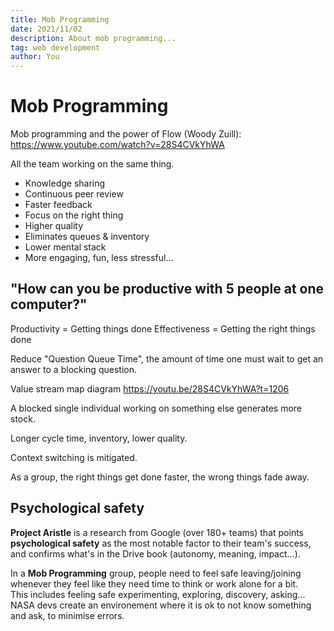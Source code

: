 ```yaml
---
title: Mob Programming
date: 2021/11/02
description: About mob programming...
tag: web development
author: You
---
```


# Mob Programming

Mob programming and the power of Flow (Woody Zuill):
https://www.youtube.com/watch?v=28S4CVkYhWA

All the team working on the same thing.

- Knowledge sharing
- Continuous peer review
- Faster feedback
- Focus on the right thing
- Higher quality
- Eliminates queues & inventory
- Lower mental stack
- More engaging, fun, less stressful...

## "How can you be productive with 5 people at one computer?"

Productivity = Getting things done
Effectiveness = Getting the right things done

Reduce "Question Queue Time", the amount of time one must wait to get an answer to a blocking question.

Value stream map diagram https://youtu.be/28S4CVkYhWA?t=1206

A blocked single individual working on something else generates more stock.

Longer cycle time, inventory, lower quality.

Context switching is mitigated.

As a group, the right things get done faster, the wrong things fade away.

## Psychological safety

**Project Aristle** is a research from Google (over 180+ teams) that points **psychological safety** as the most notable factor to their team's success, and confirms what's in the Drive book (autonomy, meaning, impact...).

In a **Mob Programming** group, people need to feel safe leaving/joining whenever they feel like they need time to think or work alone for a bit.  
This includes feeling safe experimenting, exploring, discovery, asking...
NASA devs create an environement where it is ok to not know something and ask, to minimise errors.
